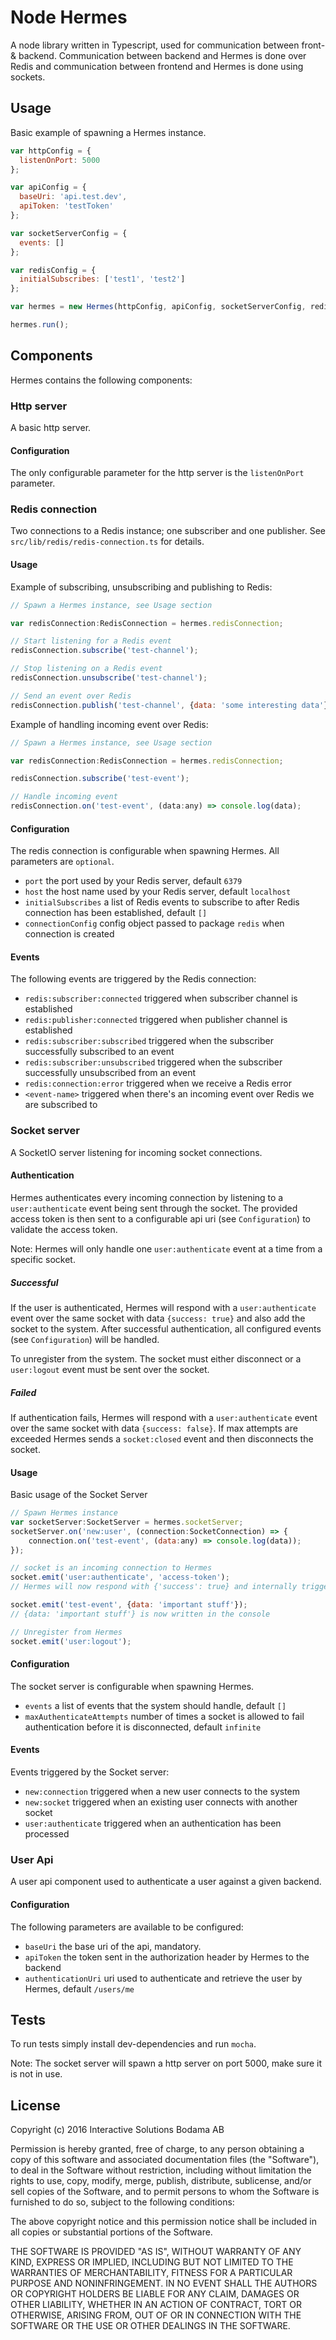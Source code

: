 # Node Hermes
A node library written in Typescript, used for communication between front- & backend. 
Communication between backend and Hermes is done over Redis and communication between frontend and Hermes is done using sockets.

## Usage
Basic example of spawning a Hermes instance.
```javascript
var httpConfig = {
  listenOnPort: 5000
};

var apiConfig = {
  baseUri: 'api.test.dev',
  apiToken: 'testToken'
};

var socketServerConfig = {
  events: []
};

var redisConfig = {
  initialSubscribes: ['test1', 'test2']
};

var hermes = new Hermes(httpConfig, apiConfig, socketServerConfig, redisConfig);

hermes.run();

```

## Components
Hermes contains the following components:

### Http server
A basic http server.

#### Configuration
The only configurable parameter for the http server is the `listenOnPort` parameter.

### Redis connection
Two connections to a Redis instance; one subscriber and one publisher. 
See `src/lib/redis/redis-connection.ts` for details.

#### Usage
Example of subscribing, unsubscribing and publishing to Redis:
```javascript
// Spawn a Hermes instance, see Usage section

var redisConnection:RedisConnection = hermes.redisConnection;

// Start listening for a Redis event
redisConnection.subscribe('test-channel');

// Stop listening on a Redis event
redisConnection.unsubscribe('test-channel');

// Send an event over Redis
redisConnection.publish('test-channel', {data: 'some interesting data'});
```

Example of handling incoming event over Redis:
```javascript
// Spawn a Hermes instance, see Usage section

var redisConnection:RedisConnection = hermes.redisConnection;

redisConnection.subscribe('test-event');

// Handle incoming event
redisConnection.on('test-event', (data:any) => console.log(data);
```

#### Configuration
The redis connection is configurable when spawning Hermes. All parameters are `optional`.
- `port` the port used by your Redis server, default `6379`
- `host` the host name used by your Redis server, default `localhost`
- `initialSubscribes` a list of Redis events to subscribe to after Redis connection has been established, default `[]`
- `connectionConfig` config object passed to package `redis` when connection is created

#### Events
The following events are triggered by the Redis connection:
- `redis:subscriber:connected` triggered when subscriber channel is established
- `redis:publisher:connected` triggered when publisher channel is established
- `redis:subscriber:subscribed` triggered when the subscriber successfully subscribed to an event
- `redis:subscriber:unsubscribed` triggered when the subscriber successfully unsubscribed from an event
- `redis:connection:error` triggered when we receive a Redis error
- `<event-name>` triggered when there's an incoming event over Redis we are subscribed to

### Socket server
A SocketIO server listening for incoming socket connections.

#### Authentication
Hermes authenticates every incoming connection by listening to a `user:authenticate`
event being sent through the socket. The provided access token is then sent to
a configurable api uri (see `Configuration`) to validate the access token.

Note: Hermes will only handle one `user:authenticate` event at a time from a specific socket.

##### Successful
If the user is authenticated, Hermes will respond with a `user:authenticate` event
over the same socket with data `{success: true}` and also add the socket to the system.
After successful authentication, all configured events (see `Configuration`) will be
handled.

To unregister from the system. The socket must either disconnect or a `user:logout` event
must be sent over the socket.

##### Failed
If authentication fails, Hermes will respond with a `user:authenticate` event
over the same socket with data `{success: false}`. If max attempts are exceeded Hermes
sends a `socket:closed` event and then disconnects the socket.

#### Usage
Basic usage of the Socket Server
```javascript
// Spawn Hermes instance
var socketServer:SocketServer = hermes.socketServer;
socketServer.on('new:user', (connection:SocketConnection) => {
    connection.on('test-event', (data:any) => console.log(data));
});

// socket is an incoming connection to Hermes
socket.emit('user:authenticate', 'access-token');
// Hermes will now respond with {'success': true} and internally trigger the 'new:connection' event

socket.emit('test-event', {data: 'important stuff'});
// {data: 'important stuff'} is now written in the console

// Unregister from Hermes
socket.emit('user:logout');
```

#### Configuration
The socket server is configurable when spawning Hermes.
- `events` a list of events that the system should handle, default `[]`
- `maxAuthenticateAttempts` number of times a socket is allowed to fail authentication before
it is disconnected, default `infinite`

#### Events
Events triggered by the Socket server:
- `new:connection` triggered when a new user connects to the system
- `new:socket` triggered when an existing user connects with another socket
- `user:authenticate` triggered when an authentication has been processed


### User Api
A user api component used to authenticate a user against a given backend.

#### Configuration
The following parameters are available to be configured:
- `baseUri` the base uri of the api, mandatory.
- `apiToken` the token sent in the authorization header by Hermes to the backend
- `authenticationUri` uri used to authenticate and retrieve the user by Hermes, default `/users/me`

## Tests
To run tests simply install dev-dependencies and run `mocha`.

Note: The socket server will spawn a http server on port 5000, make sure it is not in use.

## License
Copyright (c) 2016 Interactive Solutions Bodama AB

Permission is hereby granted, free of charge, to any person obtaining a copy of
this software and associated documentation files (the "Software"), to deal in
the Software without restriction, including without limitation the rights to
use, copy, modify, merge, publish, distribute, sublicense, and/or sell copies
of the Software, and to permit persons to whom the Software is furnished to do
so, subject to the following conditions:

The above copyright notice and this permission notice shall be included in all
copies or substantial portions of the Software.

THE SOFTWARE IS PROVIDED "AS IS", WITHOUT WARRANTY OF ANY KIND, EXPRESS OR
IMPLIED, INCLUDING BUT NOT LIMITED TO THE WARRANTIES OF MERCHANTABILITY,
FITNESS FOR A PARTICULAR PURPOSE AND NONINFRINGEMENT. IN NO EVENT SHALL THE
AUTHORS OR COPYRIGHT HOLDERS BE LIABLE FOR ANY CLAIM, DAMAGES OR OTHER
LIABILITY, WHETHER IN AN ACTION OF CONTRACT, TORT OR OTHERWISE, ARISING FROM,
OUT OF OR IN CONNECTION WITH THE SOFTWARE OR THE USE OR OTHER DEALINGS IN THE
SOFTWARE.
